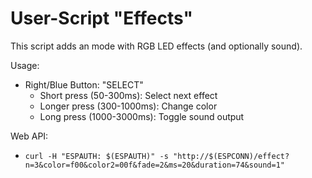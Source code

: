 User-Script "Effects"
=====================

This script adds an mode with RGB LED effects (and optionally sound).

Usage:

- Right/Blue Button: "SELECT"
  - Short press (50-300ms): Select next effect
  - Longer press (300-1000ms): Change color
  - Long press (1000-3000ms): Toggle sound output


Web API:

- `curl -H "ESPAUTH: $(ESPAUTH)" -s "http://$(ESPCONN)/effect?n=3&color=f00&color2=00f&fade=2&ms=20&duration=74&sound=1"`

